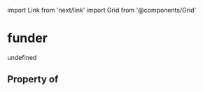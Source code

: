 import Link from 'next/link'
import Grid from '@components/Grid'

# funder

undefined

## Property of



